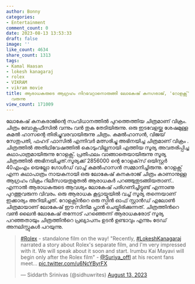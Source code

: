 ```yaml
---
author: Bonny
categories:
- Entertainment
comment_count: 0
date: 2023-08-13 13:53:33
draft: false
image: ''
like_count: 4634
share_count: 1313
tags:
- Kamal Haasan
- lokesh kanagaraj
- rolex
- VIKRAM
- vikram movie
title: ആരാധകരുടെ ആഗ്രഹം നിറവേറ്റാനൊരുങ്ങി ലോകേഷ് കനഗരാജ്, 'റോളക്സ്' നായകനായി സിനിമ
  വരുന്നു
view_count: 171009
---
```


ലോകേഷ് കനകരാജിന്റെ സംവിധാനത്തിൽ പുറത്തെത്തിയ ചിത്രമാണ് വിക്രം. ചിത്രം ബോക്സഫീസിൽ വന്നും വൻ തുക തേടിയിരുന്നു. ഒരു ഇടവേളയ്ക്കു ശേഷമുള്ള കമൽ ഹാസന്റെ തിരിച്ചുവരവായിരുന്നു ചിത്രം. കമൽഹാസൻ, വിജയ് സേതുപതി, ഫഹദ് ഫാസിൽ എന്നിവർ മത്സരിച്ചു അഭിനയിച്ച ചിത്രമാണ് വിക്രം . ചിത്രത്തിൽ അതിഥിവേഷത്തിൽ കൊടുംവില്ലനായി എത്തിയ സൂര്യ അവതരിപ്പിച്ച കഥാപാത്രമായിരുന്നു റോളക്സ്. പ്രതിഫലം വാങ്ങാതെയായിരുന്നു സൂര്യ ചിത്രത്തിൽ അഭിനയിച്ചത്.സൂര്യക്ക് 2856000 ന്റെ റോളക്‌സ് ഒയിസ്റ്റർ 40എംഎം യെല്ലോ ഗോൾഡ് വാച്ച് കമൽഹാസൻ സമ്മാനിച്ചിരുന്നു. [](http://13.232.38.164/wp-content/uploads/2023/08/qdffffg.gif)റോളക്സ് എന്ന കഥാപാത്രം നായകനായി ഒരു ലോകേഷ് കനകരാജ് ചിത്രം കാണാനുള്ള ആഗ്രഹം വിക്രം റിലീസായതുമുതൽ ആരാധകർ പറഞ്ഞുതുടങ്ങിയതാണ്.. എന്നാൽ ആരാധകരുടെ ആവശ്യം ലോകേഷ് പരിഗണിച്ചിട്ടുണ്ട് എന്നാണു പുറത്തുവരുന്ന വിവരം. ഒരു ആരാധക കൂട്ടായ്മയില്‍ വച്ച് സൂര്യ തന്നെയാണ് ഇക്കാര്യം അറിയിച്ചത്. റോളക്സിന്‍റെ ഒരു സ്പിന്‍ ഓഫ് സ്റ്റാന്‍ഡ് എലോണ്‍ ചിത്രമായാണ് ലോകേഷ് ഈ സിനിമ പ്ലാന്‍ ചെയ്തിരിക്കുന്നത്. ചിത്രത്തിന്‍റെ വണ്‍ ലൈന്‍ ലോകേഷ് തന്നോട് പറഞ്ഞെന്ന് ആരാധകരോട് സൂര്യ പറഞ്ഞതായും ചിത്രത്തിന്‍റെ പ്രഖ്യാപനം ഉടന്‍ ഉണ്ടാവും എന്നും ട്രേഡ് അനലിസ്റ്റുകള്‍ പറയുന്നു. 

> [#Rolex](https://twitter.com/hashtag/Rolex?src=hash&ref_src=twsrc%5Etfw) \- standalone film on the way! "Recently, [#LokeshKanagaraj](https://twitter.com/hashtag/LokeshKanagaraj?src=hash&ref_src=twsrc%5Etfw) narrated a story about Rolex's separate film, and I'm very impressed with it. We will speak about it soon and start. Irumbu Kai Mayavi will begin only after the Rolex film" \- [@Suriya_offl](https://twitter.com/Suriya_offl?ref_src=twsrc%5Etfw) at his recent fans meet… [pic.twitter.com/u6NcYByrFX](https://t.co/u6NcYByrFX)
> 
> — Siddarth Srinivas (@sidhuwrites) [August 13, 2023](https://twitter.com/sidhuwrites/status/1690643003449499648?ref_src=twsrc%5Etfw)